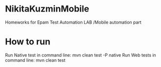 # NikitaKuzminMobile
Homeworks for Epam Test Automation LAB /Mobile automation part

# How to run
Run Native test in command line: mvn clean test -P native
Run Web tests in command line: mvn clean test

